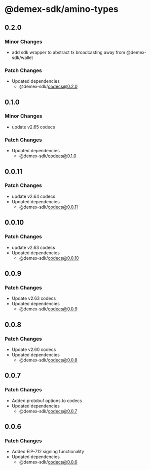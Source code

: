 # @demex-sdk/amino-types

## 0.2.0

### Minor Changes

- add sdk wrapper to abstract tx broadcasting away from @demex-sdk/wallet

### Patch Changes

- Updated dependencies
  - @demex-sdk/codecs@0.2.0

## 0.1.0

### Minor Changes

- update v2.65 codecs

### Patch Changes

- Updated dependencies
  - @demex-sdk/codecs@0.1.0

## 0.0.11

### Patch Changes

- update v2.64 codecs
- Updated dependencies
  - @demex-sdk/codecs@0.0.11

## 0.0.10

### Patch Changes

- update v2.63 codecs
- Updated dependencies
  - @demex-sdk/codecs@0.0.10

## 0.0.9

### Patch Changes

- Update v2.63 codecs
- Updated dependencies
  - @demex-sdk/codecs@0.0.9

## 0.0.8

### Patch Changes

- Update v2.60 codecs
- Updated dependencies
  - @demex-sdk/codecs@0.0.8

## 0.0.7

### Patch Changes

- Added protobuf options to codecs
- Updated dependencies
  - @demex-sdk/codecs@0.0.7

## 0.0.6

### Patch Changes

- Added EIP-712 signing functionality
- Updated dependencies
  - @demex-sdk/codecs@0.0.6
